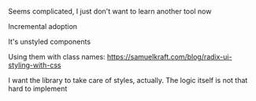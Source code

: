 Seems complicated, I just don't want to learn another tool now

Incremental adoption

It's unstyled components

Using them with class names:
https://samuelkraft.com/blog/radix-ui-styling-with-css

I want the library to take care of styles, actually. The logic itself is not that hard to implement